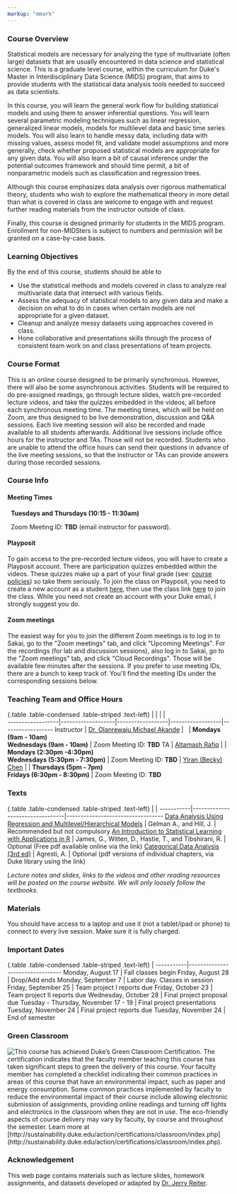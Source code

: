 ```yaml
---
markup: "mmark"
---
```


### Course Overview
Statistical models are necessary for analyzing the type of multivariate (often large) datasets that are usually encountered in data science and statistical science. This is a graduate level course, within the curriculum for Duke's Master in Interdisciplinary Data Science (MIDS) program, that aims to provide students with the statistical data analysis tools needed to succeed as data scientists. 

In this course, you will learn the general work flow for building statistical models and using them to answer inferential questions. You will learn several parametric modeling techniques such as linear regression, generalized linear models, models for multilevel data and basic time series models. You will also learn to handle messy data, including data with missing values, assess model fit, and validate model assumptions and more generally, check whether proposed statistical models are appropriate for any given data. You will also learn a bit of causal inference under the potential outcomes framework and should time permit, a bit of nonparametric models such as classification and regression trees. 

Although this course emphasizes data analysis over rigorous mathematical theory, students who wish to explore the mathematical theory in more detail than what is covered in class are welcome to engage with and request further reading materials from the instructor outside of class.

Finally, this course is designed primarily for students in the MIDS program. Enrollment for non-MIDSters is subject to numbers and permission will be granted on a case-by-case basis.



### Learning Objectives
By the end of this course, students should be able to
- Use the statistical methods and models covered in class to analyze real multivariate data that intersect with various fields. 
- Assess the adequacy of statistical models to any given data and make a decision on what to do in cases when certain models are not appropriate for a given dataset.
- Cleanup and analyze messy datasets using approaches covered in class.
- Hone collaborative and presentations skills through the process of consistent team work on and class presentations of team projects.



### Course Format
This is an online course designed to be primarily synchronous. However, there will also be some asynchronous activities. Students will be required to do pre-assigned readings, go through lecture slides, watch pre-recorded lecture videos, and take the quizzes embedded in the videos, all before each synchronous meeting time. The meeting times, which will be held on Zoom, are thus designed to be live demonstration, discussion and Q&A sessions. Each live meeting session will also be recorded and made available to all students afterwards. Additional live sessions include office hours for the instructor and TAs. Those will not be recorded. Students who are unable to attend the office hours can send their questions in advance of the live meeting sessions, so that the instructor or TAs can provide answers during those recorded sessions.



### Course Info

#### Meeting Times
<font color="#6CA0DC"><i class="fas fa-calendar-alt fa-lg"></i></font> &nbsp; **Tuesdays and Thursdays (10:15 - 11:30am)**

<font color="#6CA0DC"><i class="fas fa-university fa-lg"></i></font> &nbsp; Zoom Meeting ID: **TBD** (email instructor for password).</font>  

#### Playposit
To gain access to the pre-recorded lecture videos, you will have to create a Playposit account. There are participation quizzes embedded within the videos. These quizzes make up a part of your final grade (see: [course policies](https://ids-702-f20.github.io/Course-Website/policies/)) so take them seriously. To join the class on Playposit, you need to create a new account as a student [here](https://www.playposit.com/join), then use the class link [here](https://www.playposit.com/join-class/1403540-929415) to join the class. While you need not create an account with your Duke email, I strongly suggest you do.

#### Zoom meetings
The easiest way for you to join the different Zoom meetings is to log in to Sakai, go to the "Zoom meetings" tab, and click "Upcoming Meetings". For the recordings (for lab and discussion sessions), also log in to Sakai, go to the "Zoom meetings" tab, and click "Cloud Recordings". Those will be available few minutes after the sessions. If you prefer to use meeting IDs, there are a bunch to keep track of. You'll find the meeting IDs under the corresponding sessions below.



### Teaching Team and Office Hours 

{.table .table-condensed .table-striped .text-left}
<span></span>     | <span></span>     | <span></span>    | <span></span>    |  <span></span>      
------------------|-------------------|------------------|------------------|------------------ 
Instructor        | [Dr. Olanrewaju Michael Akande](https://akandelanre.github.io.) | <a href="mailto:olanrewaju.akande@duke.edu" title="email"><i class="fa fa-envelope"></i></a> &nbsp; <a href="https://github.com/akandelanre" title="GitHub"><i class="fa fa-github"></i></a> | **Mondays (9am - 10am)** <br />  **Wednesdays (9am - 10am)** | Zoom Meeting ID: **TBD**
TA               | [Altamash Rafiq](https://datascience.duke.edu/altamash-rafiq) | <a href="mailto:altamash.rafiq@duke.edu" title="email"><i class="fa fa-envelope"></i></a> | **Mondays (2:30pm -4:30pm)** <br />  **Wednesdays (5:30pm - 7:30pm)** | Zoom Meeting ID: **TBD**
                 | [Yiran (Becky) Chen](https://datascience.duke.edu/yiran-becky-chen) | <a href="yiran.chen594@duke.edu" title="email"><i class="fa fa-envelope"></i></a> | **Thursdays (5pm - 7pm)** <br />  **Fridays (6:30pm - 8:30pm)** | Zoom Meeting ID: **TBD**
                  


### Texts

{.table .table-condensed .table-striped .text-left}
 <span></span>     | <span></span> | <span></span> 
-----------|---------------------------------|----------------------------------
[Data Analysis Using Regression and Multilevel/Hierarchical Models](https://www.amazon.com/gp/product/052168689X/ref=as_li_qf_sp_asin_il_tl?ie=UTF8&camp=1789&creative=9325&creativeASIN=052168689X&linkCode=as2&tag=andrsblog0f-20&linkId=PX5B5V6ZPCT2UIYV) | Gelman A., and Hill, J. | Recommended but not compulsory
[An Introduction to Statistical Learning with Applications in R](http://faculty.marshall.usc.edu/gareth-james/ISL/) | James, G., Witten, D., Hastie, T., and Tibshirani, R. | Optional (Free pdf available online via the link)
[Categorical Data Analysis (3rd ed)](https://find.library.duke.edu/catalog/DUKE005142588) | Agresti, A. | Optional (pdf versions of individual chapters, via Duke library using the link)

*Lecture notes and slides, links to the videos and other reading resources will be posted on the course website. We will only loosely follow the textbooks.*


### Materials

You should have access to a laptop and use it (not a tablet/ipad or phone) to connect to every live session. Make sure it is fully charged.


### Important Dates

{.table .table-condensed .table-striped .text-left}
 <span></span>     | <span></span>
-----------|---------------------------------
Monday, August 17	| Fall classes begin
Friday, August 28	| Drop/Add ends
Monday, September 7 | Labor day. Classes in session
Friday, September 25 | Team project I reports due
Friday, October 23 | Team project II reports due
Wednesday, October 28 | Final project proposal due
Tuesday - Thursday, November 17 - 19 | Final project presentations
Tuesday, November 24 | Final project reports due
Tuesday, November 24 |	End of semester


### Green Classroom

<img style="float: left;" src="/img/DukeGreenClassroomCertification-Logo.png">
This course has achieved Duke’s Green Classroom Certification. The certification indicates that the faculty member teaching this course has taken significant steps to green the delivery of this course. Your faculty member has completed a checklist indicating their common practices in areas of this course that have an environmental impact, such as paper and energy consumption. Some common practices implemented by faculty to reduce the environmental impact of their course include allowing electronic submission of assignments, providing online readings and turning off lights and electronics in the classroom when they are not in use. The eco-friendly aspects of course delivery may vary by faculty, by course and throughout the semester. Learn more at [http://sustainability.duke.edu/action/certifications/classroom/index.php](http://sustainability.duke.edu/action/certifications/classroom/index.php).

### Acknowledgement

This web page contains materials such as lecture slides, homework assignments, and datasets developed or adapted by [Dr. Jerry Reiter](http://www2.stat.duke.edu/~jerry/).

